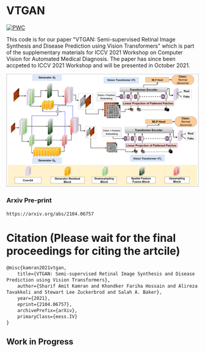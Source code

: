 # VTGAN

[![PWC](https://img.shields.io/endpoint.svg?url=https://paperswithcode.com/badge/vtgan-semi-supervised-retinal-image-synthesis/fundus-to-angiography-generation-on-fundus)](https://paperswithcode.com/sota/fundus-to-angiography-generation-on-fundus?p=vtgan-semi-supervised-retinal-image-synthesis)

This code is for our paper "VTGAN: Semi-supervised Retinal Image Synthesis and Disease Prediction using Vision Transformers" which is part of the supplementary materials for ICCV 2021 Workshop on Computer Vision for Automated Medical Diagnosis. The paper has since been accpeted to ICCV 2021 Workshop and will be presented in October 2021.

![](Fig1.png)


### Arxiv Pre-print
```
https://arxiv.org/abs/2104.06757
```
# Citation (Please wait for the final proceedings for citing the artcile)
```
@misc{kamran2021vtgan,
    title={VTGAN: Semi-supervised Retinal Image Synthesis and Disease Prediction using Vision Transformers},
    author={Sharif Amit Kamran and Khondker Fariha Hossain and Alireza Tavakkoli and Stewart Lee Zuckerbrod and Salah A. Baker},
    year={2021},
    eprint={2104.06757},
    archivePrefix={arXiv},
    primaryClass={eess.IV}
}
```

## Work in Progress
